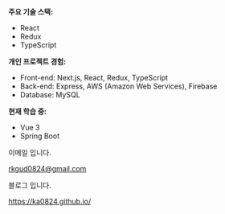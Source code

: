 **주요 기술 스택:**

- React
- Redux
- TypeScript

**개인 프로젝트 경험:**

- Front-end: Next.js, React, Redux, TypeScript
- Back-end: Express, AWS (Amazon Web Services), Firebase
- Database: MySQL

**현재 학습 중:**

- Vue 3
- Spring Boot

이메일 입니다.

rkgud0824@gmail.com

블로그 입니다.

https://ka0824.github.io/
